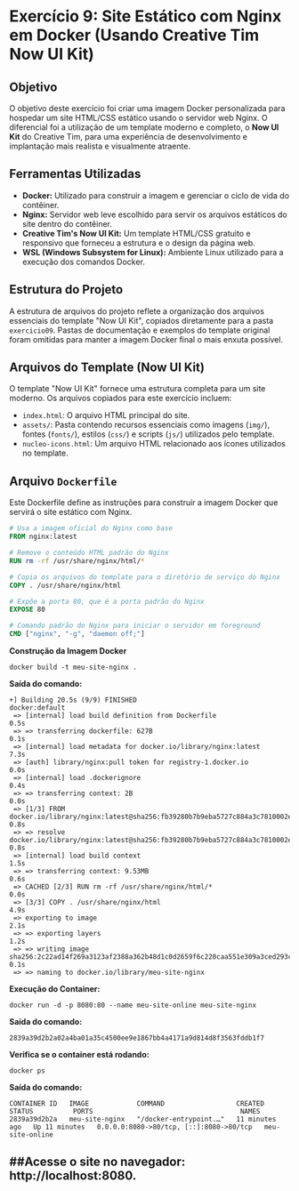 # Exercício 9: Site Estático com Nginx em Docker (Usando Creative Tim Now UI Kit)

## Objetivo

O objetivo deste exercício foi criar uma imagem Docker personalizada para hospedar um site HTML/CSS estático usando o servidor web Nginx. O diferencial foi a utilização de um template moderno e completo, o **Now UI Kit** do Creative Tim, para uma experiência de desenvolvimento e implantação mais realista e visualmente atraente.

## Ferramentas Utilizadas

* **Docker:** Utilizado para construir a imagem e gerenciar o ciclo de vida do contêiner.
* **Nginx:** Servidor web leve escolhido para servir os arquivos estáticos do site dentro do contêiner.
* **Creative Tim's Now UI Kit:** Um template HTML/CSS gratuito e responsivo que forneceu a estrutura e o design da página web.
* **WSL (Windows Subsystem for Linux):** Ambiente Linux utilizado para a execução dos comandos Docker.

## Estrutura do Projeto

A estrutura de arquivos do projeto reflete a organização dos arquivos essenciais do template "Now UI Kit", copiados diretamente para a pasta `exercicio09`. Pastas de documentação e exemplos do template original foram omitidas para manter a imagem Docker final o mais enxuta possível.
## Arquivos do Template (Now UI Kit)

O template "Now UI Kit" fornece uma estrutura completa para um site moderno. Os arquivos copiados para este exercício incluem:

* `index.html`: O arquivo HTML principal do site.
* `assets/`: Pasta contendo recursos essenciais como imagens (`img/`), fontes (`fonts/`), estilos (`css/`) e scripts (`js/`) utilizados pelo template.
* `nucleo-icons.html`: Um arquivo HTML relacionado aos ícones utilizados no template.

## Arquivo `Dockerfile`

Este Dockerfile define as instruções para construir a imagem Docker que servirá o site estático com Nginx.

```dockerfile
# Usa a imagem oficial do Nginx como base
FROM nginx:latest

# Remove o conteúdo HTML padrão do Nginx
RUN rm -rf /usr/share/nginx/html/*

# Copia os arquivos do template para o diretório de serviço do Nginx
COPY . /usr/share/nginx/html

# Expõe a porta 80, que é a porta padrão do Nginx
EXPOSE 80

# Comando padrão do Nginx para iniciar o servidor em foreground
CMD ["nginx", "-g", "daemon off;"]
```
**Construção da Imagem Docker**
```
docker build -t meu-site-nginx .
```
**Saída do comando:**
```
+] Building 20.5s (9/9) FINISHED                                                                                                             docker:default
 => [internal] load build definition from Dockerfile                                                                                                    0.5s
 => => transferring dockerfile: 627B                                                                                                                    0.1s
 => [internal] load metadata for docker.io/library/nginx:latest                                                                                         7.3s
 => [auth] library/nginx:pull token for registry-1.docker.io                                                                                            0.0s
 => [internal] load .dockerignore                                                                                                                       0.4s
 => => transferring context: 2B                                                                                                                         0.0s
 => [1/3] FROM docker.io/library/nginx:latest@sha256:fb39280b7b9eba5727c884a3c7810002e69e8f961cc373b89c92f14961d903a0                                   0.8s
 => => resolve docker.io/library/nginx:latest@sha256:fb39280b7b9eba5727c884a3c7810002e69e8f961cc373b89c92f14961d903a0                                   0.8s
 => [internal] load build context                                                                                                                       1.5s
 => => transferring context: 9.53MB                                                                                                                     0.6s
 => CACHED [2/3] RUN rm -rf /usr/share/nginx/html/*                                                                                                     0.0s
 => [3/3] COPY . /usr/share/nginx/html                                                                                                                  4.9s
 => exporting to image                                                                                                                                  2.1s
 => => exporting layers                                                                                                                                 1.2s
 => => writing image sha256:2c22ad14f269a3123af2388a362b48d1c0d2659f6c220caa551e309a3ced293c                                                            0.1s
 => => naming to docker.io/library/meu-site-nginx
 ```
 **Execução do Container:**

 ```
 docker run -d -p 8080:80 --name meu-site-online meu-site-nginx
 ```
 **Saída do comando:**
 ```
 2839a39d2b2a02a4ba01a35c4500ee9e1867bb4a4171a9d814d8f3563fddb1f7
 ```
 **Verifica se o container está rodando:**
 ```
 docker ps
 ```
 **Saída do comando:**
 ```
 CONTAINER ID   IMAGE            COMMAND                  CREATED          STATUS          PORTS                                     NAMES
2839a39d2b2a   meu-site-nginx   "/docker-entrypoint.…"   11 minutes ago   Up 11 minutes   0.0.0.0:8080->80/tcp, [::]:8080->80/tcp   meu-site-online
```

##Acesse o site no navegador: http://localhost:8080.
---
